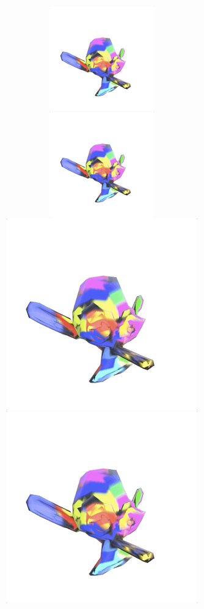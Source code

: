 <p align="center">
  <img src="public/monkey5.gif" alt="animated" width="274"/>
  <img src="public/monkey5.gif" alt="animated" width="274"/>
  <img src="public/monkey5.gif" alt="animated" />
  <img src="public/monkey5.gif" alt="animated" />
</p>
